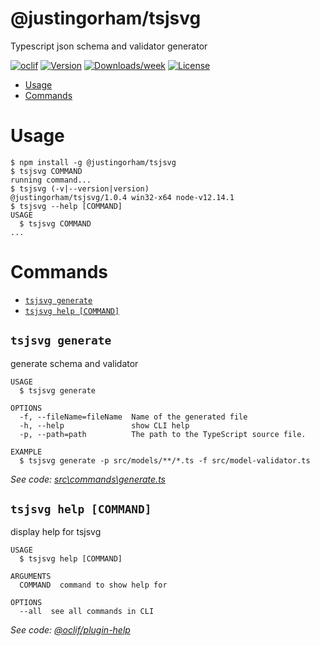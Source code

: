 @justingorham/tsjsvg
================================================

Typescript json schema and validator generator

[![oclif](https://img.shields.io/badge/cli-oclif-brightgreen.svg)](https://oclif.io)
[![Version](https://img.shields.io/npm/v/@justingorham/tsjsvg.svg)](https://npmjs.org/package/@justingorham/tsjsvg)
[![Downloads/week](https://img.shields.io/npm/dw/@justingorham/tsjsvg.svg)](https://npmjs.org/package/@justingorham/tsjsvg)
[![License](https://img.shields.io/npm/l/@justingorham/tsjsvg.svg)](https://github.com/justingorham/tsjsvg/blob/master/package.json)

<!-- toc -->
* [Usage](#usage)
* [Commands](#commands)
<!-- tocstop -->
# Usage
<!-- usage -->
```sh-session
$ npm install -g @justingorham/tsjsvg
$ tsjsvg COMMAND
running command...
$ tsjsvg (-v|--version|version)
@justingorham/tsjsvg/1.0.4 win32-x64 node-v12.14.1
$ tsjsvg --help [COMMAND]
USAGE
  $ tsjsvg COMMAND
...
```
<!-- usagestop -->
# Commands
<!-- commands -->
* [`tsjsvg generate`](#tsjsvg-generate)
* [`tsjsvg help [COMMAND]`](#tsjsvg-help-command)

## `tsjsvg generate`

generate schema and validator

```
USAGE
  $ tsjsvg generate

OPTIONS
  -f, --fileName=fileName  Name of the generated file
  -h, --help               show CLI help
  -p, --path=path          The path to the TypeScript source file.

EXAMPLE
  $ tsjsvg generate -p src/models/**/*.ts -f src/model-validator.ts
```

_See code: [src\commands\generate.ts](https://github.com/justingorham/tsjsvg/blob/v1.0.4/src\commands\generate.ts)_

## `tsjsvg help [COMMAND]`

display help for tsjsvg

```
USAGE
  $ tsjsvg help [COMMAND]

ARGUMENTS
  COMMAND  command to show help for

OPTIONS
  --all  see all commands in CLI
```

_See code: [@oclif/plugin-help](https://github.com/oclif/plugin-help/blob/v2.2.3/src\commands\help.ts)_
<!-- commandsstop -->
